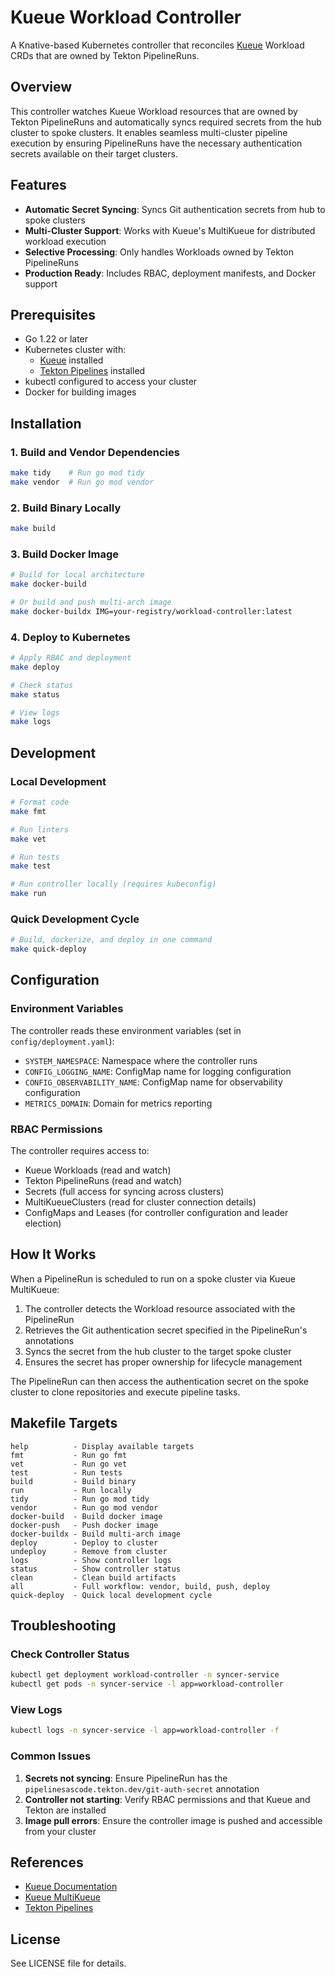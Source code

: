 # Kueue Workload Controller

A Knative-based Kubernetes controller that reconciles [Kueue](https://kueue.sigs.k8s.io/) Workload CRDs that are owned by Tekton PipelineRuns.

## Overview

This controller watches Kueue Workload resources that are owned by Tekton PipelineRuns and automatically syncs required secrets from the hub cluster to spoke clusters. It enables seamless multi-cluster pipeline execution by ensuring PipelineRuns have the necessary authentication secrets available on their target clusters.

## Features

- **Automatic Secret Syncing**: Syncs Git authentication secrets from hub to spoke clusters
- **Multi-Cluster Support**: Works with Kueue's MultiKueue for distributed workload execution
- **Selective Processing**: Only handles Workloads owned by Tekton PipelineRuns
- **Production Ready**: Includes RBAC, deployment manifests, and Docker support

## Prerequisites

- Go 1.22 or later
- Kubernetes cluster with:
  - [Kueue](https://kueue.sigs.k8s.io/) installed
  - [Tekton Pipelines](https://tekton.dev/) installed
- kubectl configured to access your cluster
- Docker for building images

## Installation

### 1. Build and Vendor Dependencies

```bash
make tidy    # Run go mod tidy
make vendor  # Run go mod vendor
```

### 2. Build Binary Locally

```bash
make build
```

### 3. Build Docker Image

```bash
# Build for local architecture
make docker-build

# Or build and push multi-arch image
make docker-buildx IMG=your-registry/workload-controller:latest
```

### 4. Deploy to Kubernetes

```bash
# Apply RBAC and deployment
make deploy

# Check status
make status

# View logs
make logs
```

## Development

### Local Development

```bash
# Format code
make fmt

# Run linters
make vet

# Run tests
make test

# Run controller locally (requires kubeconfig)
make run
```

### Quick Development Cycle

```bash
# Build, dockerize, and deploy in one command
make quick-deploy
```

## Configuration

### Environment Variables

The controller reads these environment variables (set in `config/deployment.yaml`):

- `SYSTEM_NAMESPACE`: Namespace where the controller runs
- `CONFIG_LOGGING_NAME`: ConfigMap name for logging configuration
- `CONFIG_OBSERVABILITY_NAME`: ConfigMap name for observability configuration
- `METRICS_DOMAIN`: Domain for metrics reporting

### RBAC Permissions

The controller requires access to:

- Kueue Workloads (read and watch)
- Tekton PipelineRuns (read and watch)
- Secrets (full access for syncing across clusters)
- MultiKueueClusters (read for cluster connection details)
- ConfigMaps and Leases (for controller configuration and leader election)

## How It Works

When a PipelineRun is scheduled to run on a spoke cluster via Kueue MultiKueue:

1. The controller detects the Workload resource associated with the PipelineRun
2. Retrieves the Git authentication secret specified in the PipelineRun's annotations
3. Syncs the secret from the hub cluster to the target spoke cluster
4. Ensures the secret has proper ownership for lifecycle management

The PipelineRun can then access the authentication secret on the spoke cluster to clone repositories and execute pipeline tasks.

## Makefile Targets

```
help          - Display available targets
fmt           - Run go fmt
vet           - Run go vet
test          - Run tests
build         - Build binary
run           - Run locally
tidy          - Run go mod tidy
vendor        - Run go mod vendor
docker-build  - Build docker image
docker-push   - Push docker image
docker-buildx - Build multi-arch image
deploy        - Deploy to cluster
undeploy      - Remove from cluster
logs          - Show controller logs
status        - Show controller status
clean         - Clean build artifacts
all           - Full workflow: vendor, build, push, deploy
quick-deploy  - Quick local development cycle
```

## Troubleshooting

### Check Controller Status

```bash
kubectl get deployment workload-controller -n syncer-service
kubectl get pods -n syncer-service -l app=workload-controller
```

### View Logs

```bash
kubectl logs -n syncer-service -l app=workload-controller -f
```

### Common Issues

1. **Secrets not syncing**: Ensure PipelineRun has the `pipelinesascode.tekton.dev/git-auth-secret` annotation
2. **Controller not starting**: Verify RBAC permissions and that Kueue and Tekton are installed
3. **Image pull errors**: Ensure the controller image is pushed and accessible from your cluster

## References

- [Kueue Documentation](https://kueue.sigs.k8s.io/)
- [Kueue MultiKueue](https://kueue.sigs.k8s.io/docs/concepts/multikueue/)
- [Tekton Pipelines](https://tekton.dev/)

## License

See LICENSE file for details.
